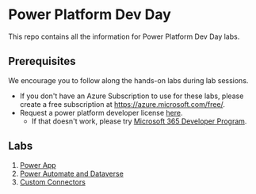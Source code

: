 # Power Platform Dev Day

This repo contains all the information for Power Platform Dev Day labs.

<!-- You can access the presentations and content [here](https://aka.ms/azuredevdaycontent). -->

## Prerequisites

We encourage you to follow along the hands-on labs during lab sessions.

* If you don't have an Azure Subscription to use for these labs, please create a free subscription at https://azure.microsoft.com/free/.
* Request a power platform developer license [here](https://go.microsoft.com/fwlink/?LinkId=2180357&clcid=0x409).
    * If that doesn't work, please try  [Microsoft 365 Developer Program](https://docs.microsoft.com/en-us/office/developer-program/microsoft-365-developer-program#join-the-microsoft-365-developer-program).

## Labs

1. [Power App](power-app/README.md)
2. [Power Automate and Dataverse](power-automate/README.md)
3. [Custom Connectors](custom-connector/README.md)






